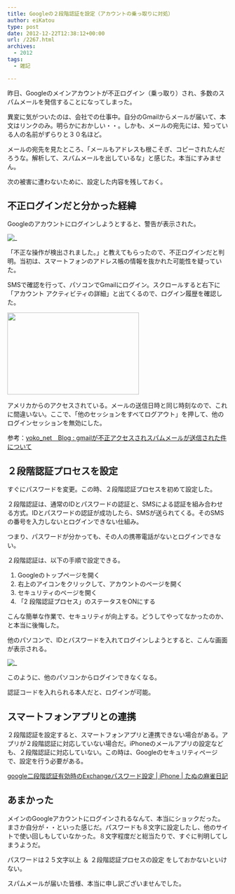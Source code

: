 ```yaml
---
title: Googleの２段階認証を設定（アカウントの乗っ取りに対処）
author: eiKatou
type: post
date: 2012-12-22T12:38:12+00:00
url: /2267.html
archives:
  - 2012
tags:
  - 雑記

---
```

昨日、Googleのメインアカウントが不正ログイン（乗っ取り）され、多数のスパムメールを発信することになってしまった。

異変に気がついたのは、会社での仕事中。自分のGmailからメールが届いて、本文はリンクのみ。明らかにおかしい・・。しかも、メールの宛先には、知っている人の名前がずらりと３０名ほど。

メールの宛先を見たところ、「メールもアドレスも根こそぎ、コピーされたんだろうな。解析して、スパムメールを出しているな」と感じた。本当にすみません。

次の被害に遭わないために、設定した内容を残しておく。

<!--more-->

## 不正ログインだと分かった経緯

Googleのアカウントにログインしようとすると、警告が表示された。
  
![_](/uploads/2012/12/20121222a.jpg)
  
「不正な操作が検出されました。」と教えてもらったので、不正ログインだと判明。当初は、スマートフォンのアドレス帳の情報を抜かれた可能性を疑っていた。 

SMSで確認を行って、パソコンでGmailにログイン。スクロールすると右下に「アカウント アクティビティの詳細」と出てくるので、ログイン履歴を確認した。
  
[<img src="/uploads/2012/12/20121222c-300x187.jpeg" alt="" title="20121222c" width="300" height="187" class="alignnone size-medium wp-image-2270" srcset="/uploads/2012/12/20121222c-300x187.jpeg 300w, /uploads/2012/12/20121222c.jpeg 460w" sizes="(max-width: 300px) 100vw, 300px" />][2]
  
アメリカからのアクセスされている。メールの送信日時と同じ時刻なので、これに間違いない。ここで、「他のセッションをすべてログアウト」を押して、他のログインセッションを無効にした。 

参考：[yoko_net　Blog : gmailが不正アクセスされスパムメールが送信された件について][3]

## ２段階認証プロセスを設定

すぐにパスワードを変更。この時、２段階認証プロセスを初めて設定した。

２段階認証は、通常のIDとパスワードの認証と、SMSによる認証を組み合わせる方式。IDとパスワードの認証が成功したら、SMSが送られてくる。そのSMSの番号を入力しないとログインできない仕組み。
  
つまり、パスワードが分かっても、その人の携帯電話がないとログインできない。

２段階認証は、以下の手順で設定できる。

  1. Googleのトップページを開く
  2. 右上のアイコンをクリックして、アカウントのページを開く
  3. セキュリティのページを開く
  4. 「2 段階認証プロセス」のステータスをONにする

こんな簡単な作業で、セキュリティが向上する。どうしてやってなかったのか、と本当に後悔した。 

他のパソコンで、IDとパスワードを入れてログインしようとすると、こんな画面が表示される。
  
![_](/uploads/2012/12/20121222b-300x300.jpg)
  
このように、他のパソコンからログインできなくなる。
  
認証コードを入れられる本人だと、ログインが可能。

## スマートフォンアプリとの連携

２段階認証を設定すると、スマートフォンアプリと連携できない場合がある。アプリが２段階認証に対応していない場合だ。iPhoneのメールアプリの設定なども、２段階認証に対応していない。この時は、Googleのセキュリティページで、設定を行う必要がある。
  
[google二段階認証有効時のExchangeパスワード設定 | iPhone | たぬの麻雀日記][5] 

## あまかった

メインのGoogleアカウントにログインされるなんて、本当にショックだった。まさか自分が・・といった感じだ。パスワードも８文字に設定したし、他のサイトで使い回しもしていなかった。８文字程度だと総当たりで、すぐに判明してしまうようだ。

パスワードは２５文字以上 ＆ ２段階認証プロセスの設定 をしておかないといけない。

スパムメールが届いた皆様、本当に申し訳ございませんでした。

 [1]: /uploads/2012/12/20121222a.jpg
 [2]: /uploads/2012/12/20121222c.jpeg
 [3]: http://blog.livedoor.jp/yoko_net/archives/51986312.html
 [4]: /uploads/2012/12/20121222b.jpg
 [5]: http://www.meet2partner.com/b/entries/google-2phase-auth-config-exchange-password-for-iphone.html
